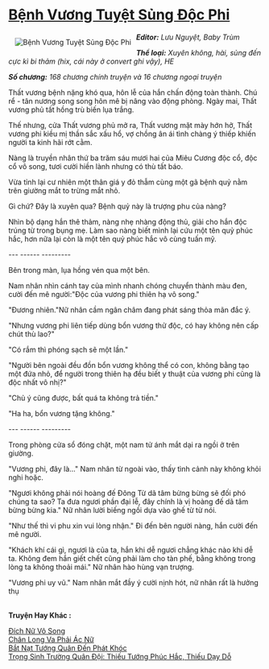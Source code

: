 <a href="https://utruyen.com/truyen/benh-vuong-tuyet-sung-doc-phi/17384/" title="Bệnh Vương Tuyệt Sủng Độc Phi"><h1>Bệnh Vương Tuyệt Sủng Độc Phi</h1></a><div style="display:table"><img align="right" style="float: left; padding: 10px;" src="https://utruyen.com/images/story/200x260/benh-vuong-tuyet-sung-doc-phi.jpg" alt="Bệnh Vương Tuyệt Sủng Độc Phi"><b><i>Editor:</i></b><i> </i><i>Lưu Nguyệt, Baby Trùm </i><p></p><b><i>Thể loại:</i></b><i> </i><i>Xuyên không, hài, sủng đến cực kì bi thảm (hix, cái này ở convert ghi vậy), HE</i><p></p><b><i>Số chương:</i></b><i> </i><i>168 chương chính truyện và 16 chương ngoại truyện<p></p></i><p></p>Thất vương bệnh nặng khó qua, hôn lễ của hắn chấn động toàn thành. Chú rể - tân nương song song hôn mê bị nâng vào động phòng. Ngày mai, Thất vương phủ tất hồng trù biến lụa trắng.<p></p>Thế nhưng, cửa Thất vương phủ mở ra, Thất vương mặt mày hớn hở, Thất vương phi kiều mị thần sắc xấu hổ, vợ chồng ân ái tình chàng ý thiếp khiến người ta kinh hãi rớt cằm.<p></p>Nàng là truyền nhân thứ ba trăm sáu mươi hai của Miêu Cương độc cổ, độc cổ vô song, tươi cười hiền lành nhưng có thù tất báo.<p></p>Vừa tỉnh lại cư nhiên một thân giá y đỏ thẫm cùng một gã bệnh quỷ nằm trên giường mắt to trừng mắt nhỏ.<p></p>Gì chứ? Đây là xuyên qua? Bệnh quỷ này là trượng phu của nàng?<p></p>Nhìn bộ dạng hắn thê thảm, nàng nhẹ nhàng động thủ, giải cho hắn độc trúng từ trong bụng mẹ. Làm sao nàng biết mình lại cứu một tên quỷ phúc hắc, hơn nữa lại còn là một tên quỷ phúc hắc vô cùng tuấn mỹ.<p></p>--- ------ ---------<p></p>Bên trong màn, lụa hồng vén qua một bên. <p></p>Nam nhân nhìn cánh tay của mình nhanh chóng chuyển thành màu đen, cười đến mê người:"Độc của vương phi thiên hạ vô song." <p></p>"Đương nhiên."Nữ nhân cầm ngân châm đang phát sáng thỏa mãn đắc ý.<p></p>"Nhưng vương phi liên tiếp dùng bổn vương thử độc, có hay không nên cấp chút thù lao?" <p></p>"Có rắm thì phóng sạch sẽ một lần." <p></p>"Người bên ngoài đều đồn bổn vương không thể có con, không bằng tạo một đứa nhỏ, để người trong thiên hạ đều biết y thuật của vương phi cũng là độc nhất vô nhị?" <p></p>"Chủ ý cũng được, bất quá ta không trả tiền." <p></p>"Ha ha, bổn vương tặng không."<p></p>--- ------ ---------<p></p>Trong phòng cửa sổ đóng chặt, một nam tử ánh mắt dại ra ngồi ở trên giường. <p></p>"Vương phi, đây là..." Nam nhân từ ngoài vào, thấy tình cảnh này không khỏi nghi hoặc.<p></p>"Ngươi không phải nói hoàng đế Đông Từ dã tâm bừng bừng sẽ đối phó chúng ta sao? Ta đưa ngươi phần đại lễ, đây chính là vị hoàng đế dã tâm bừng bừng kia." Nữ nhân lười biếng ngồi dựa vào ghế từ từ nói. <p></p>"Như thế thì vi phu xin vui lòng nhận." Đi đến bên người nàng, hắn cười đến mê người. <p></p>"Khách khí cái gì, ngươi là của ta, hắn khi dễ ngươi chẳng khác nào khi dễ ta. Không đem hắn giết chết cũng phải làm cho tàn phế, bằng không trong lòng ta không thoải mái." Nữ nhân hào hùng vạn trượng. <p></p>"Vương phi uy vũ." Nam nhân mắt đầy ý cười nịnh hót, nữ nhân rất là hưởng thụ</div><p><br><b>Truyện Hay Khác :</b></p><a href="https://utruyen.com/truyen/dich-nu-vo-song/17140/" alt="Đích Nữ Vô Song">Đích Nữ Vô Song</a><br/><a href="https://truyenngontinhay.wordpress.com/2019/10/03/chan-long-va-phai-ac-nu/" alt="Chân Long Va Phải Ác Nữ">Chân Long Va Phải Ác Nữ</a><br/><a href="https://github.com/quanluxury/ngontinhhot/tree/master/truyenhay/19239/" alt="Bắt Nạt Tướng Quân Đến Phát Khóc">Bắt Nạt Tướng Quân Đến Phát Khóc</a><br/><a href="https://truyenngontinhay.wordpress.com/2019/10/03/trong-sinh-truong-quan-doi-thieu-tuong-phuc-hac-thieu-day-do/" alt="Trọng Sinh Trường Quân Đội: Thiếu Tướng Phúc Hắc, Thiếu Dạy Dỗ">Trọng Sinh Trường Quân Đội: Thiếu Tướng Phúc Hắc, Thiếu Dạy Dỗ</a><br/>